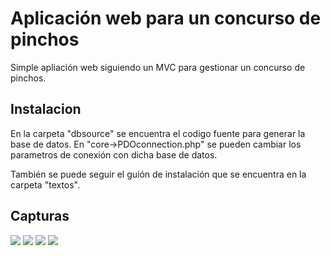 # Aplicación web para un concurso de pinchos
Simple apliación web siguiendo un MVC para gestionar un concurso de pinchos.

## Instalacion
En la carpeta "dbsource" se encuentra el codigo fuente para generar la base de datos.
En "core->PDOconnection.php" se pueden cambiar los parametros de conexión con dicha base de datos.

También se puede seguir el guión de instalación que se encuentra en la carpeta "textos".

## Capturas
![](https://drive.google.com/uc?export=download&id=0Bz4LuIzp5T_Zel9PSkJQVk5yS1U)
![](https://drive.google.com/uc?export=download&id=0Bz4LuIzp5T_Zc3pTWE9Wd2plSTA)
![](https://drive.google.com/uc?export=download&id=0Bz4LuIzp5T_ZaUh4RDk2UExEOTQ)
![](https://drive.google.com/uc?export=download&id=0Bz4LuIzp5T_ZY29XQ2lEb0JUQXc)


